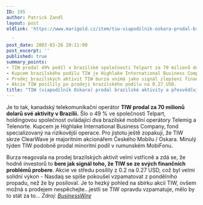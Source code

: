 ```yaml
---
ID: 195
author: Patrick Zandl
layout: post
oldlink: 'https://www.marigold.cz/item/tiw-viapodilnik-oskara-prodal-brazilske-aktivity-a-presvedcuje

  '
post_date: 2003-03-26 20:11:00
post_excerpt: ''
published: true
summary_points:
- TIW prodal 49% podíl v brazilské společnosti Telpart za 70 milionů dolarů.
- Kupcem brazilského podílu TIW je Highlake International Business Company.
- Prodej brazilských aktivit TIW burza vnímá jako signál zlepšení finanční situace.
- Akcie TIW posílily po prodeji brazilského podílu na 0.27 USD.
title: "TIW (viapodílník Oskara) prodal brazilské aktivity a přesvědčuje…"
---
```


<p>
Je to tak, kanadský telekomunikační operátor <STRONG>TIW prodal za 70 milionů dolarů své aktivity v Brazílii.</STRONG> Šlo o 49 % ve společnosti Telpart, holdingovou společnost&#160;ovládající dva brazilské mobilní operátory Telemig a Telenorte. Kupcem je Highlake International Business Company, fond specializovaný na rizikovější operace. Pro jistotu ještě zopakuji, že TIW skrze ClearWave je majoritním akcionářem Českého Mobilu / Oskara. Minulý týden TIW podobně prodal minoritní podíl v rumunském MobiFonu. </p>

<p>
Burza reagovala na prodej brazilských aktivit velmi vstřícně a zdá se, že hodně investorů to <STRONG>bere jak signál toho, že TIW se ze svých finančních problémů probere</STRONG>. Akcie ve středu posílily z 0.2 na 0.27 USD, což byl velmi solidní výkon - Nasdaq se spíše pokoušel vzpamatovat z pondělního propadu, než že by posiloval. Je to hezký pohled na sbírku akcií TIW, ovšem možná s prodejem nespěchejte...jestli se TIW opravdu vzpamatuje, mělo by to stát za to... <EM>Zdroj: </EM><A href="http://home.businesswire.com/portal/site/home/index.jsp?epi-content=NEWS_VIEW_TYPE&amp;newsId=20030326005444&amp;newsLang=en&amp;beanID=202776713&amp;viewID=news_view" target=_blank><EM>BusinessWire</EM></A></p>